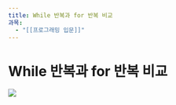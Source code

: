 ```yaml
---
title: While 반복과 for 반복 비교
과목:
  - "[[프로그래밍 입문]]"
---
```


# While 반복과 for 반복 비교

![](https://i.imgur.com/8Mqi5SR.png)
